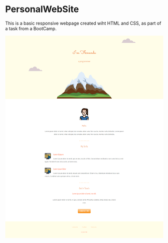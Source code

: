 # PersonalWebSite
This is a basic responsive webpage created wiht HTML and CSS, as part of a task from a BootCamp.

![Screenshot](screenCapture.png)
